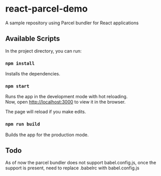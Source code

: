 # react-parcel-demo

A sample repository using Parcel bundler for React applications

## Available Scripts

In the project directory, you can run:

### `npm install`

Installs the dependencies.<br>

### `npm start`

Runs the app in the development mode with hot reloading.<br>
Now, open [http://localhost:3000](http://localhost:3000) to view it in the browser.

The page will reload if you make edits.<br>

### `npm run build`

Builds the app for the production mode.<br>

## Todo

As of now the parcel bundler does not support babel.config.js, once the support is present, need to replace .babelrc with babel.config.js
